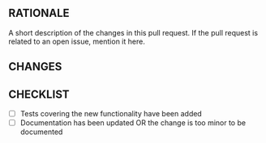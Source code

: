 ## RATIONALE

A short description of the changes in this pull request. If the pull request is related to an open issue, mention it here.

## CHANGES

<!-- Recommended Additional Sections:
## SCREENSHOTS
## TODO
## NOTES
## TESTING
## RELATED
## REVIEWERS -->


## CHECKLIST

- [ ] Tests covering the new functionality have been added
- [ ] Documentation has been updated OR the change is too minor to be documented
